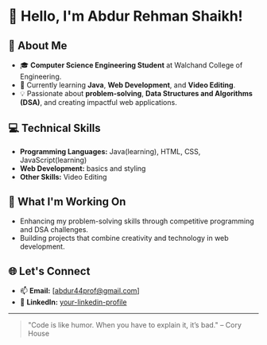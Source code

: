 # 👋 Hello, I'm Abdur Rehman Shaikh!

## 🌟 About Me
- 🎓 **Computer Science Engineering Student** at Walchand College of Engineering.
- 🌱 Currently learning **Java**, **Web Development**, and **Video Editing**.
- 💡 Passionate about **problem-solving**, **Data Structures and Algorithms (DSA)**, and creating impactful web applications.

## 💻 Technical Skills
- **Programming Languages:** Java(learning), HTML, CSS, JavaScript(learning)
- **Web Development:** basics and styling 
- **Other Skills:** Video Editing

## 🚀 What I'm Working On
- Enhancing my problem-solving skills through competitive programming and DSA challenges.
- Building projects that combine creativity and technology in web development.

## 🌐 Let's Connect
- 📫 **Email:** [abdur44prof@gmail.com]
- 💼 **LinkedIn:** [your-linkedin-profile](https://www.linkedin.com/in/abdur-rehman-shaikh-81b904330/)


---

> "Code is like humor. When you have to explain it, it’s bad." – Cory House
